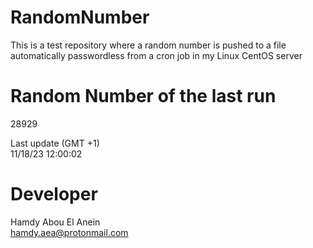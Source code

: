 # RandomNumber    
This is a test repository where a random number is pushed to a file automatically passwordless from a cron job in my Linux CentOS server    
# Random Number of the last run   
28929
      
Last update (GMT +1)    
11/18/23 12:00:02
# Developer    
Hamdy Abou El Anein   
hamdy.aea@protonmail.com
